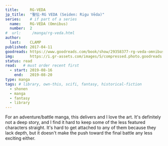 ```yaml
---
title:     RG-VEDA 
jp_title:  "聖伝-RG VEDA (Seiden: Rigu Vēda)"
series:    # if part of a series
  name:    RG-VEDA (Omnibus)
  number:  2
#  url:     /manga/rg-veda.html
author: 
  last:    CLAMP
published: 2017-04-11 
goodreads: https://www.goodreads.com/book/show/29358377-rg-veda-omnibus-volume-2
img:       https://i.gr-assets.com/images/S/compressed.photo.goodreads.com/books/1457291257i/29358377._SX120_.jpg
status: read
read:   # must order recent first
  - start: 2019-08-16  
    end:   2019-08-20 
type: manga
tags: # library, own-this, scifi, fantasy, historical-fiction
  - shonen
  - manga
  - fantasy
  - library
---
```


For an adventure/battle manga, this delivers and I love the art. It's definitely not a deep story, and I find it hard to keep some of the less featured characters straight. It's hard to get attached to any of them because they lack depth, but it doesn't make the push toward the final battle any less exciting either.